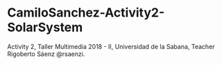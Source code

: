 # CamiloSanchez-Activity2-SolarSystem
Activity 2, Taller Multimedia 2018 - II, Universidad de la Sabana, Teacher Rigoberto Sáenz @rsaenzi.
